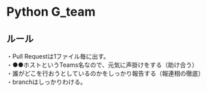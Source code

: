 # Python G_team
## ルール
・Pull Requestは1ファイル毎に出す。<br>
・●●ホストというTeams名なので、元気に声掛けをする（助け合う）<br>
・誰がどこを行おうとしているのかをしっかり報告する（報連相の徹底）<br>
・branchはしっかりわける。<br>